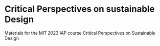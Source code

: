 # Critical Perspectives on sustainable Design
Materials for the MIT 2023 IAP course Critical Perspectives on Sustainable Design
